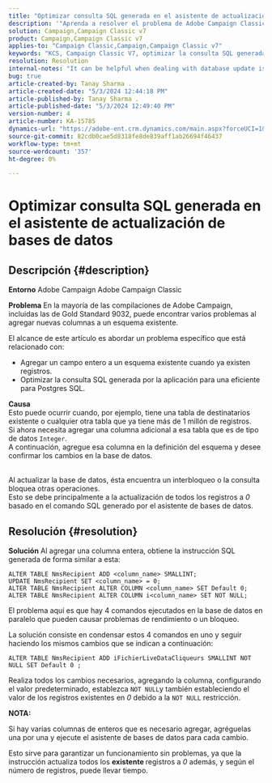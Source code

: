 ```yaml
---
title: "Optimizar consulta SQL generada en el asistente de actualización de bases de datos"
description: '"Aprenda a resolver el problema de Adobe Campaign Classic en el que es necesario añadir nuevas columnas a un esquema existente".'
solution: Campaign,Campaign Classic v7
product: Campaign,Campaign Classic v7
applies-to: "Campaign Classic,Campaign,Campaign Classic v7"
keywords: "KCS, Campaign Classic V7, optimizar la consulta SQL generada, asistente de actualización de bases de datos"
resolution: Resolution
internal-notes: "It can be helpful when dealing with database update issues with big tables"
bug: true
article-created-by: Tanay Sharma .
article-created-date: "5/3/2024 12:44:18 PM"
article-published-by: Tanay Sharma .
article-published-date: "5/3/2024 12:49:40 PM"
version-number: 4
article-number: KA-15785
dynamics-url: "https://adobe-ent.crm.dynamics.com/main.aspx?forceUCI=1&pagetype=entityrecord&etn=knowledgearticle&id=d6a7c3d4-4a09-ef11-9f8a-6045bd026dc7"
source-git-commit: 82cdb0cae5d8318fe8de839aff1ab26694f46437
workflow-type: tm+mt
source-wordcount: '357'
ht-degree: 0%

---
```


# Optimizar consulta SQL generada en el asistente de actualización de bases de datos

## Descripción {#description}


<b>Entorno</b>
Adobe Campaign Adobe Campaign Classic

<b>Problema</b>
En la mayoría de las compilaciones de Adobe Campaign, incluidas las de Gold Standard 9032, puede encontrar varios problemas al agregar nuevas columnas a un esquema existente.

El alcance de este artículo es abordar un problema específico que está relacionado con:

- Agregar un campo entero a un esquema existente cuando ya existen registros.
- Optimizar la consulta SQL generada por la aplicación para una eficiente para Postgres SQL.


<b>Causa</b>
<br>Esto puede ocurrir cuando, por ejemplo, tiene una tabla de destinatarios existente o cualquier otra tabla que ya tiene más de 1 millón de registros.
<br>Si ahora necesita agregar una columna adicional a esa tabla que es de tipo de datos `Integer`.
<br>A continuación, agregue esa columna en la definición del esquema y desee confirmar los cambios en la base de datos.

<br>Al actualizar la base de datos, ésta encuentra un interbloqueo o la consulta bloquea otras operaciones.
<br>Esto se debe principalmente a la actualización de todos los registros a *0* basado en el comando SQL generado por el asistente de bases de datos.<br>

## Resolución {#resolution}


<b>Solución</b>
Al agregar una columna entera, obtiene la instrucción SQL generada de forma similar a esta:


```
ALTER TABLE NmsRecipient ADD <column_name> SMALLINT;
UPDATE NmsRecipient SET <column_name> = 0;
ALTER TABLE NmsRecipient ALTER COLUMN <column_name> SET Default 0;
ALTER TABLE NmsRecipient ALTER COLUMN i<column_name> SET NOT NULL;
```


El problema aquí es que hay 4 comandos ejecutados en la base de datos en paralelo que pueden causar problemas de rendimiento o un bloqueo.

La solución consiste en condensar estos 4 comandos en uno y seguir haciendo los mismos cambios que se indican a continuación:


```
ALTER TABLE NmsRecipient ADD iFichierLiveDataCliqueurs SMALLINT NOT NULL SET Default 0 ;
```


Realiza todos los cambios necesarios, agregando la columna, configurando el valor predeterminado, establezca `NOT NULL`y también estableciendo el valor de los registros existentes en *0* debido a la `NOT NULL` restricción.



<b>NOTA:</b>

Si hay varias columnas de enteros que es necesario agregar, agréguelas una por una y ejecute el asistente de bases de datos para cada cambio.

Esto sirve para garantizar un funcionamiento sin problemas, ya que la instrucción actualiza todos los <b>existente </b>registros a *0* además, y según el número de registros, puede llevar tiempo.
